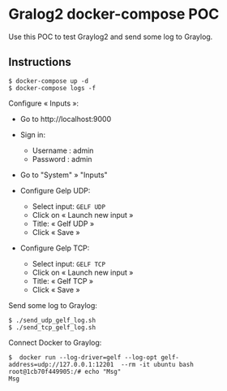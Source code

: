 # Gralog2 docker-compose POC

Use this POC to test Graylog2 and send some log to Graylog.


## Instructions

```
$ docker-compose up -d
$ docker-compose logs -f
```

Configure « Inputs »:

* Go to http://localhost:9000
* Sign in:
  * Username : admin
  * Password : admin
* Go to "System" » "Inputs"

* Configure Gelp UDP:
  * Select input: `GELF UDP`
  * Click on « Launch new input »
  * Title: « Gelf UDP »
  * Click « Save »

* Configure Gelp TCP:
  * Select input: `GELF TCP`
  * Click on « Launch new input »
  * Title: « Gelf TCP »
  * Click « Save »

Send some log to Graylog:

```
$ ./send_udp_gelf_log.sh
$ ./send_tcp_gelf_log.sh
```

Connect Docker to Graylog:

```
$  docker run --log-driver=gelf --log-opt gelf-address=udp://127.0.0.1:12201  --rm -it ubuntu bash
root@1cb70f449905:/# echo "Msg"
Msg
```
